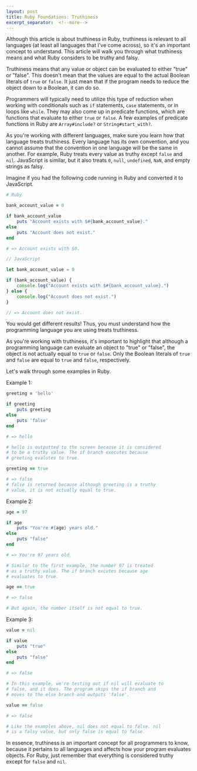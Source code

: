 ```yaml
---
layout: post
title: Ruby Foundations: Truthiness
excerpt_separator:  <!--more-->
---
```


Although this article is about truthiness in Ruby, truthiness is relevant to all languages (at least all languages that I've come across), so it's an important concept to understand. This article will walk you through what truthiness means and what Ruby considers to be truthy and falsy. 

Truthiness means that any value or object can be evaluated to either "true" or "false".  This doesn't mean that the values are equal to the actual Boolean literals of `true` or `false`. It just mean that if the program needs to reduce the object down to a Boolean, it can do so. 

Programmers will typically need to utilize this type of reduction when working with conditionals such as `if` statements, `case` statements, or in loops like `while`. They may also come up in predicate functions, which are functions that evaluate to either `true` or `false`. A few examples of predicate functions in Ruby are `Array#include?` or `String#start_with?`. 

As you're working with different languages, make sure you learn how that language treats truthiness. Every language has its own convention, and you cannot assume that the convention in one language will be the same in another. For example, Ruby treats every value as truthy except  `false` and `nil`. JavaScript is similar, but it also treats `0`, `null`, `undefined`, `NaN`, and empty strings as falsy.

Imagine if you had the following code running in Ruby and converted it to JavaScript. 

```ruby
# Ruby

bank_account_value = 0

if bank_account_value
	puts "Account exists with $#{bank_account_value}."
else
	puts "Account does not exist."
end

# => Account exists with $0.
```

```jsx
// JavaScript

let bank_account_value = 0

if (bank_account_value) {
	console.log("Account exists with $#{bank_account_value}.")
} else {
	console.log("Account does not exist.")
}

// => Account does not exist. 
```

You would get different results! Thus, you must understand how the programming language you are using treats truthiness. 

As you're working with truthiness, it's important to highlight that although a programming language can evaluate an object to "true" or "false", the object is not actually equal to `true` or `false`. Only the  Boolean literals of `true` and `false` are equal to `true` and `false`, respectively. 

Let's walk through some examples in Ruby. 

Example 1:

```ruby
greeting = 'hello'

if greeting
	puts greeting
else 
	puts 'false'
end

# => hello

# hello is outputted to the screen because it is considered
# to be a truthy value. The if branch executes because
# greeting evalutes to true. 

greeting == true

# => false
# false is returned because although greeting is a truthy 
# value, it is not actually equal to true. 
```

Example 2:

```ruby
age = 97

if age
	puts "You're #{age} years old."
else
	puts "false"
end

# => You're 97 years old.

# Similar to the first example, the number 97 is treated 
# as a truthy value. The if branch excutes because age
# evaluates to true. 

age == true

# => false

# But again, the number itself is not equal to true. 

```

Example 3:

```ruby
value = nil

if value
	puts "true"
else
	puts "false"
end

# => false

# In this example, we're testing out if nil will evaluate to
# false, and it does. The program skips the if branch and
# moves to the else branch and outputs 'false'.

value == false

# => false

# Like the examples above, nil does not equal to false. nil 
# is a falsy value, but only false is equal to false. 
```

In essence, truthiness is an important concept for all programmers to know, because it pertains to all languages and affects how your program evaluates objects. For Ruby, just remember that everything is considered truthy except for `false` and `nil`.